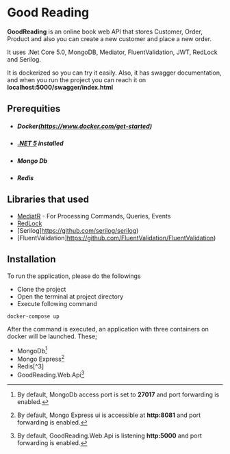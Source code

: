 # Good Reading

**GoodReading** is an online book web API that stores Customer, Order, Product and also you can create a new customer and place a new order.

It uses .Net Core 5.0, MongoDB, Mediator, FluentValidation, JWT, RedLock and Serilog.

It is dockerized so you can try it easily. Also, it has swagger documentation, and when you run the project you can reach it on **localhost:5000/swagger/index.html**

## Prerequities
   - ##### Docker(https://www.docker.com/get-started)
   - ##### [.NET 5](https://dotnet.microsoft.com/download/dotnet/5.0) installed 
   - ##### Mongo Db
   - ##### Redis

## Libraries that used

   - [MediatR](https://github.com/jbogard/MediatR) - For Processing Commands, Queries, Events
   - [RedLock](https://github.com/samcook/RedLock.net)
   - [Serilog]https://github.com/serilog/serilog)
   - [FluentValidation]https://github.com/FluentValidation/FluentValidation)

## Installation
 
To run the application, please do the followings
 * Clone the project
 * Open the terminal at project directory
 * Execute following command
 <pre><code>docker-compose up</code></pre>
 
After the command is executed, an application with three containers on docker will be launched.
These;
 * MongoDb[^1]
 * Mongo Express[^2]
 * Redis[^3]
 * GoodReading.Web.Api[^4]
 
 [^1]: By default, MongoDb access port is set to **27017** and port forwarding is enabled.</sup>
 [^2]: By default, Mongo Express ui is accessible at **http:8081** and port forwarding is enabled.</sup>
 [^1]: By default, Redis access port is set to **6379** and port forwarding is enabled.</sup>
 [^4]: By default, GoodReading.Web.Api is listening  **http:5000** and port forwarding is enabled.</sup>